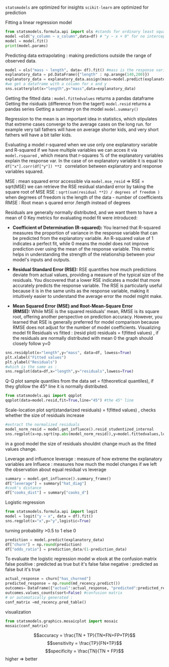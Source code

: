 `statsmodels` are optimized for insights
`scikit-learn` are optimized for prediction

Fitting a linear regression model 
```python
from statsmodels.formula.api import ols #stands for ordinary least squares
model =old("y_column ~ x_column",data=df) # "y ~ x + 0" for no intercept (gives u a value of intercept but consider it a 0)
model = model.fit()
print(model.params)
```

Predicting data 
extrapolating : making predictions outside the range of observed data.
```python
model = ols("mass ~ length", data= df).fit() #mass is the response variable and length is the explanatory variable
explanatory_data = pd.DataFrame({"length" : np.arange(140,200)})
explanatory_data = explanatory_data.assign(mass=model.predict(explanatory_data))
#we get a dataframe with a column for x and y
sns.scatterplot(x="length",y="mass",data=explanatory_data)
```

Getting the fitted data : 
`model.fittedvalues` returns a pandas dataframe
Getting the risiduals (difference from the tagert)
`model.resid` returns a pandas series 
Getting a summary on the model
`model.summary()`


Regression to the mean is an important idea in statistics, which stipulates that extreme cases converge to the average cases on the long run. for example very tall fathers will have on average shorter kids, and very short fathers will have a bit taller kids.

Evaluating a model 
r-squared when we use only one explanatory variable and R-squared if we have multiple variables
we can acces it via `model.rsquared` , which means that r-squares % of the explanatory variables explain the response var. 
In the case of on explanatory variable it is equal to `df["x"].corr(df["y"]) **2 ` correlation between explanatory and response variables squared.

MSE : mean squared error accessible via `model.mse_resid` => RSE = sqrt(MSE)
we can retrieve the RSE residual standard error by taking the square root of MSE
	RSE : `sqrt(sum(residual **2) / degrees of freedom )` when degrrees of freedom is the length of the data - number of coefficients
	RMSE : Root mean s quared error /length instead of degrees 

Residuals are generally normally distributed, and we want them to have a mean of 0
Key metrics for evaluating model fit were introduced:

- **Coefficient of Determination (R-squared):** You learned that R-squared measures the proportion of variance in the response variable that can be predicted from the explanatory variable. An R-squared value of 1 indicates a perfect fit, while 0 means the model does not improve prediction over using the mean of the response variable. This metric helps in understanding the strength of the relationship between your model's inputs and outputs.
    
- **Residual Standard Error (RSE):** RSE quantifies how much predictions deviate from actual values, providing a measure of the typical size of the residuals. You discovered that a lower RSE indicates a model that more accurately predicts the response variable. The RSE is particularly useful because it is in the same units as the response variable, making it intuitively easier to understand the average error the model might make.
    
- **Mean Squared Error (MSE) and Root-Mean-Square Error (RMSE):** While MSE is the squared residuals' mean, RMSE is its square root, offering another perspective on prediction accuracy. However, you learned that RSE is generally preferred for model comparison because RMSE does not adjust for the number of model coefficients.
Visualizing model fit 
Residuals vs fitted : (resid plot)
residuals = f(fitted values) , if the residuals are normally distributed with mean 0 the graph should closely follow y=0
```python
sns.residplot(x="length",y="mass", data=df, lowess=True)
plt.xlabel("Fitted values")
plt.ylabel("Residuals")
#which is the same as : 
sns.regplot(data=df,x="length",y="residuals",lowess=True)

```
Q-Q plot 
sample quantiles from the data set = f(theoretical quantiles), if they gfollow the 45° line it is normally distributed.
```python
from statsmodels.api import qqplot
qqplot(data=model.resid,fit=True,line="45") #the 45° line

```
Scale-location plot
sqrt(standarized residuals) = f(fitted values) , checks whether the size of residuals increase 
```python
#extract the normalized residuals 
model_norm_resid = model.get_influece().resid_studentized_internal
sns.regplot(x=np.sqrt(np.abs(model_norm_resid)),y=model.fittedvalues,lowess=True)

```
in a good model the size of residuals shouldnt change much as the fitted values change.

Leverage and influence 
leverage : measure of how extreme the explanatory variables are
Influece : measures how much the model changes if we left the observation about equal residual vs leverage
```python
summary = model.get_influence().summary_frame()
df["leverage"] = summary["hat_diag"]
#cook's distance
df["cooks_dist"] = summary["cooks_d"]

```

Logistic regression 
```python
from statsmodels.formula.api import logit
model = logit("y ~ x", data = df).fit()
sns.regplot(x="x",y="y",logistic=True)
```
turning probability >0.5 to 1 else 0 
```python
prediction = model.predict(explanatory_data)
df["churn"] = np.round(prediction)
df["odds_ratio"] = prediction_data/(1-prediction_data)
```

To evaluate the logistic regression model w elook  at the confusion matrix
false positive : predicted as true but it's false
false negative : predicted as false but it's true

```python
actual_response = churn["has_churned"]
predicted_response = np.round(md_recency.predict())
outcomes= DataFrame({"actual":actual_response, "predicted":predicted_response})
outcomes.values_counts(sort=False) #confusion matrix
# or automatically generated : 
conf_matrix =md_recency.pred_table()

```
visualization 
```python
from statsmodels.graphics.mosaicplot import mosaic
mosaic(conf_matrix)
```

$$accuracy = \frac{TN + TP}{TN+FN+FP+TP}$$
$$sensitivity = \frac{TP}{FN+TP}$$
$$specificity = \frac{TN}{TN + FP}$$
higher => better
